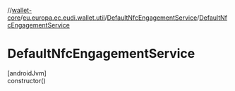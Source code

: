 //[wallet-core](../../../index.md)/[eu.europa.ec.eudi.wallet.util](../index.md)/[DefaultNfcEngagementService](index.md)/[DefaultNfcEngagementService](-default-nfc-engagement-service.md)

# DefaultNfcEngagementService

[androidJvm]\
constructor()
